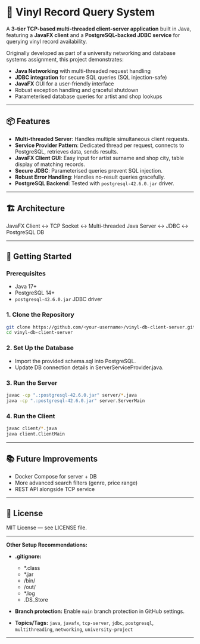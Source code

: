 # 🎵 Vinyl Record Query System

A **3-tier TCP-based multi-threaded client-server application** built in Java, featuring a **JavaFX client** and a **PostgreSQL-backed JDBC service** for querying vinyl record availability.

Originally developed as part of a university networking and database systems assignment, this project demonstrates:
- **Java Networking** with multi-threaded request handling
- **JDBC integration** for secure SQL queries (SQL injection-safe)
- **JavaFX** GUI for a user-friendly interface
- Robust exception handling and graceful shutdown
- Parameterised database queries for artist and shop lookups

---

## 📦 Features

- **Multi-threaded Server**: Handles multiple simultaneous client requests.
- **Service Provider Pattern**: Dedicated thread per request, connects to PostgreSQL, retrieves data, sends results.
- **JavaFX Client GUI**: Easy input for artist surname and shop city, table display of matching records.
- **Secure JDBC**: Parameterised queries prevent SQL injection.
- **Robust Error Handling**: Handles no-result queries gracefully.
- **PostgreSQL Backend**: Tested with `postgresql-42.6.0.jar` driver.

---

## 🏗 Architecture
JavaFX Client ↔ TCP Socket ↔ Multi-threaded Java Server ↔ JDBC ↔ PostgreSQL DB  


---

## 🚀 Getting Started

### Prerequisites
- Java 17+
- PostgreSQL 14+
- `postgresql-42.6.0.jar` JDBC driver

### 1. Clone the Repository
```bash
git clone https://github.com/<your-username>/vinyl-db-client-server.git
cd vinyl-db-client-server
```

### 2. Set Up the Database

- Import the provided schema.sql into PostgreSQL.
- Update DB connection details in ServerServiceProvider.java.

### 3. Run the Server
```bash
javac -cp ".:postgresql-42.6.0.jar" server/*.java
java -cp ".:postgresql-42.6.0.jar" server.ServerMain
```

### 4. Run the Client
```bash
javac client/*.java
java client.ClientMain
```

---

## 📚 Future Improvements

- Docker Compose for server + DB
- More advanced search filters (genre, price range)
- REST API alongside TCP service

---

## 🪪 License

MIT License — see LICENSE file.

---

**Other Setup Recommendations:**
- **.gitignore:**
  - *.class
  - *.jar
  - /bin/
  - /out/
  - *.log
  - .DS_Store

- **Branch protection:** Enable `main` branch protection in GitHub settings.
- **Topics/Tags:** `java`, `javafx`, `tcp-server`, `jdbc`, `postgresql`, `multithreading`, `networking`, `university-project`

---
